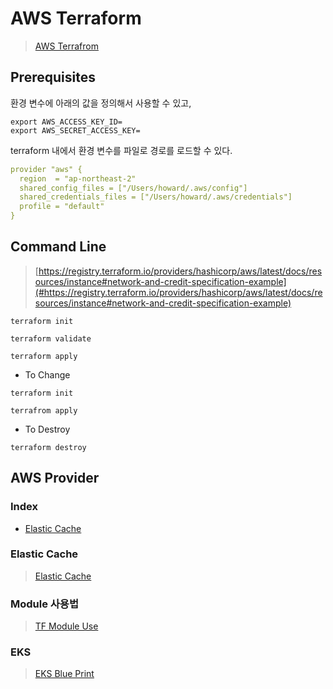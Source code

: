 # AWS Terraform 

> [AWS Terrafrom](https://developer.hashicorp.com/terraform/tutorials/aws-get-started/aws-build)

## Prerequisites 

환경 변수에 아래의 값을 정의해서 사용할 수 있고, 

```shell
export AWS_ACCESS_KEY_ID=
export AWS_SECRET_ACCESS_KEY=
```

terraform 내에서 환경 변수를 파일로 경로를 로드할 수 있다. 

```yaml 
provider "aws" {
  region  = "ap-northeast-2"
  shared_config_files = ["/Users/howard/.aws/config"]
  shared_credentials_files = ["/Users/howard/.aws/credentials"]
  profile = "default"
}
```

## Command Line 

> [https://registry.terraform.io/providers/hashicorp/aws/latest/docs/resources/instance#network-and-credit-specification-example](#https://registry.terraform.io/providers/hashicorp/aws/latest/docs/resources/instance#network-and-credit-specification-example)

```shell
terraform init 

terraform validate 

terraform apply 

```

- To Change 

```shell 
terraform init

terrafrom apply 
```

- To Destroy 

```shell
terraform destroy
```

## AWS Provider 

### Index 

- [Elastic Cache](#elastic-cache)


### Elastic Cache

> [Elastic Cache](#https://registry.terraform.io/providers/hashicorp/aws/latest/docs/resources/elasticache_cluster)

### Module 사용법 

> [TF Module Use](https://developer.hashicorp.com/terraform/tutorials/modules/module-use)


### EKS 

> [EKS Blue Print](https://aws-ia.github.io/terraform-aws-eks-blueprints/v4.32.1/)